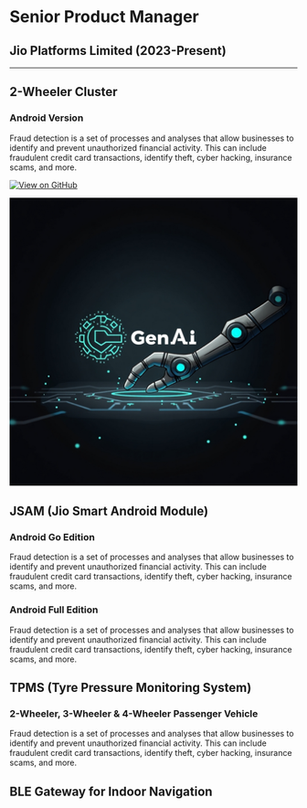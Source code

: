 # Senior Product Manager 
## Jio Platforms Limited (2023-Present)
---
## 2-Wheeler Cluster

### Android Version

Fraud detection is a set of processes and analyses that allow businesses to identify and prevent unauthorized financial activity. This can include fraudulent credit card transactions, identify theft, cyber hacking, insurance scams, and more.

[![View on GitHub](https://img.shields.io/badge/GitHub-View_on_GitHub-blue?logo=GitHub)](https://github.com/bipulkumar1/Test.git)

<center><img src="assets/img/genAI.jpg"/></center>

## JSAM (Jio Smart Android Module)

### Android Go Edition

Fraud detection is a set of processes and analyses that allow businesses to identify and prevent unauthorized financial activity. This can include fraudulent credit card transactions, identify theft, cyber hacking, insurance scams, and more.

### Android Full Edition

Fraud detection is a set of processes and analyses that allow businesses to identify and prevent unauthorized financial activity. This can include fraudulent credit card transactions, identify theft, cyber hacking, insurance scams, and more.

## TPMS (Tyre Pressure Monitoring System)
### 2-Wheeler, 3-Wheeler & 4-Wheeler Passenger Vehicle

Fraud detection is a set of processes and analyses that allow businesses to identify and prevent unauthorized financial activity. This can include fraudulent credit card transactions, identify theft, cyber hacking, insurance scams, and more.

## BLE Gateway for Indoor Navigation

